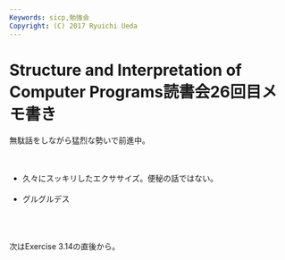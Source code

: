 ```yaml
---
Keywords: sicp,勉強会
Copyright: (C) 2017 Ryuichi Ueda
---
```


# Structure and Interpretation of Computer Programs読書会26回目メモ書き
無駄話をしながら猛烈な勢いで前進中。<br />
<br />
<ul><br />
 <li>久々にスッキリしたエクササイズ。便秘の話ではない。</li><br />
 <li>グルグルデス</li><br />
</ul><br />
<br />
次はExercise 3.14の直後から。
